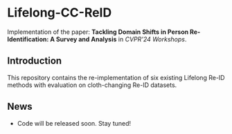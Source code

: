 # Lifelong-CC-ReID

Implementation of the paper: **Tackling Domain Shifts in Person Re-Identification: A Survey and Analysis** in *CVPR'24 Workshops*.

## Introduction
This repository contains the re-implementation of six existing Lifelong Re-ID methods with evaluation on cloth-changing Re-ID datasets. 

## News
- Code will be released soon. Stay tuned!
